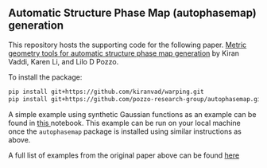 ## Automatic Structure Phase Map (autophasemap) generation
This repository hosts the supporting code for the following paper.
[Metric geometry tools for automatic structure phase map generation](https://pubs.rsc.org/en/content/articlelanding/2023/dd/d3dd00105a) by Kiran Vaddi, Karen Li, and Lilo D Pozzo.

To install the package:

```bash
pip install git+https://github.com/kiranvad/warping.git 
pip install git+https://github.com/pozzo-research-group/autophasemap.git 
```

A simple example using synthetic Gaussian functions as an example can be found in [this ](/example.ipynb)notebook. This example can be run on your local machine once the `autophasemap` package is installed using similar instructions as above.


A full list of examples from the original paper above can be found [here](https://github.com/pozzo-research-group/papers/tree/main/autophasemap)









